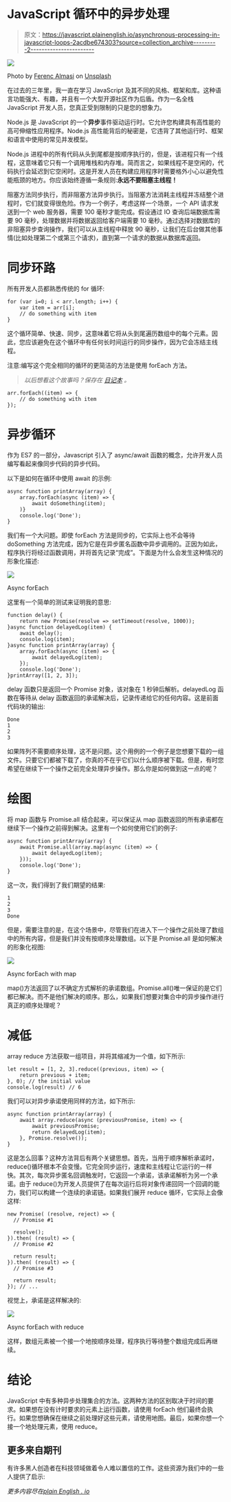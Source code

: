 # JavaScript 循环中的异步处理

> 原文：<https://javascript.plainenglish.io/asynchronous-processing-in-javascript-loops-2acdbe674303?source=collection_archive---------2----------------------->

![](img/cd8fb43c8f9ada6ecb60b1ca85347c14.png)

Photo by [Ferenc Almasi](https://unsplash.com/@flowforfrank?utm_source=medium&utm_medium=referral) on [Unsplash](https://unsplash.com?utm_source=medium&utm_medium=referral)

在过去的三年里，我一直在学习 JavaScript 及其不同的风格、框架和库。这种语言功能强大、有趣，并且有一个大型开源社区作为后盾。作为一名全栈 JavaScript 开发人员，您真正受到限制的只是您的想象力。

Node.js 是 JavaScript 的一个**异步**事件驱动运行时。它允许您构建具有高性能的高可伸缩性应用程序。Node.js 高性能背后的秘密是，它违背了其他运行时、框架和语言中使用的常见并发模型。

Node.js 进程中的所有代码从头到尾都是按顺序执行的，但是，该进程只有一个线程，这意味着它只有一个调用堆栈和内存堆。简而言之，如果线程不是空闲的，代码执行会延迟到它空闲时。这是开发人员在构建应用程序时需要格外小心以避免性能瓶颈的地方。你应该始终遵循一条规则:**永远不要阻塞主线程！**

阻塞方法同步执行，而非阻塞方法异步执行。当阻塞方法消耗主线程并冻结整个进程时，它们就变得很危险。作为一个例子，考虑这样一个场景，一个 API 请求发送到一个 web 服务器，需要 100 毫秒才能完成。假设通过 IO 查询后端数据库需要 90 毫秒，处理数据并将数据返回给客户端需要 10 毫秒。通过选择对数据库的非阻塞异步查询操作，我们可以从主线程中释放 90 毫秒，让我们在后台做其他事情(比如处理第二个或第三个请求)，直到第一个请求的数据从数据库返回。

# 同步环路

所有开发人员都熟悉传统的 for 循环:

```
for (var i=0; i < arr.length; i++) {
    var item = arr[i];
    // do something with item
}
```

这个循环简单、快速、同步，这意味着它将从头到尾遍历数组中的每个元素。因此，您应该避免在这个循环中有任何长时间运行的同步操作，因为它会冻结主线程。

注意:编写这个完全相同的循环的更简洁的方法是使用 forEach 方法。

> *以后想看这个故事吗？保存在* [*日记本*](https://usejournal.com/?utm_source=medium.com&utm_medium=blog&utm_campaign=noteworthy&utm_content=eid7) *。*

```
arr.forEach((item) => {
    // do something with item
});
```

# 异步循环

作为 ES7 的一部分，Javascript 引入了 async/await 函数的概念，允许开发人员编写看起来像同步代码的异步代码。

以下是如何在循环中使用 await 的示例:

```
async function printArray(array) {
    array.forEach(async (item) => {
        await doSomething(item);
    )}
    console.log('Done');
}
```

我们有一个大问题。即使 forEach 方法是同步的，它实际上也不会等待 doSomething 方法完成，因为它是在异步匿名函数中异步调用的。正因为如此，程序执行将经过函数调用，并将首先记录“完成”。下面是为什么会发生这种情况的形象化描述:

![](img/e72073d1bdf818afc2addf0c55b30b07.png)

Async forEach

这里有一个简单的测试来证明我的意思:

```
function delay() {
    return new Promise(resolve => setTimeout(resolve, 1000));
}async function delayedLog(item) {
    await delay();
    console.log(item);
}async function printArray(array) {
    array.forEach(async (item) => {
        await delayedLog(item);
    });
    console.log('Done');
}printArray([1, 2, 3]);
```

delay 函数只是返回一个 Promise 对象，该对象在 1 秒钟后解析。delayedLog 函数在等待从 delay 函数返回的承诺解决后，记录传递给它的任何内容。这是前面代码块的输出:

```
Done
1
2
3
```

如果阵列不需要顺序处理，这不是问题。这个用例的一个例子是您想要下载的一组文件。只要它们都被下载了，你真的不在乎它们以什么顺序被下载。但是，有时您希望在继续下一个操作之前完全处理异步操作。那么你是如何做到这一点的呢？

# 绘图

将 map 函数与 Promise.all 结合起来，可以保证从 map 函数返回的所有承诺都在继续下一个操作之前得到解决。这里有一个如何使用它们的例子:

```
async function printArray(array) {
    await Promise.all(array.map(async (item) => {
        await delayedLog(item);
    }));
    console.log('Done');
}
```

这一次，我们得到了我们期望的结果:

```
1
2
3
Done
```

但是，需要注意的是，在这个场景中，尽管我们在进入下一个操作之前处理了数组中的所有内容，但是我们并没有按顺序处理数组。以下是 Promise.all 是如何解决的形象化视图:

![](img/73f7ad5dd7c0538a9899d434f8b17eae.png)

Async forEach with map

map()方法返回了以不确定方式解析的承诺数组。Promise.all()唯一保证的是它们都已解决。而不是他们解决的顺序。那么，如果我们想要对集合中的异步操作进行真正的顺序处理呢？

# 减低

array reduce 方法获取一组项目，并将其缩减为一个值，如下所示:

```
let result = [1, 2, 3].reduce((previous, item) => {
    return previous + item;
}, 0); // the initial value
console.log(result) // 6
```

我们可以对异步承诺使用同样的方法，如下所示:

```
async function printArray(array) {
    await array.reduce(async (previousPromise, item) => {
        await previousPromise;
        return delayedLog(item);
    }, Promise.resolve());
}
```

这是怎么回事？这种方法背后有两个关键思想。首先，当用于顺序解析承诺时，reduce()循环根本不会变慢。它完全同步运行，速度和主线程让它运行的一样快。其次，每次异步匿名回调触发时，它返回一个承诺，该承诺解析为另一个承诺。由于 reduce()为开发人员提供了在每次运行后将对象传递回同一个回调的能力，我们可以构建一个连续的承诺链。如果我们展开 reduce 循环，它实际上会像这样:

```
new Promise( (resolve, reject) => {
  // Promise #1

  resolve();
}).then( (result) => { 
  // Promise #2

  return result;
}).then( (result) => { 
  // Promise #3

  return result;
}); // ...
```

视觉上，承诺是这样解决的:

![](img/8e33244c8cd27b20e178b4909f8d8f3c.png)

Async forEach with reduce

这样，数组元素被一个接一个地按顺序处理，程序执行等待整个数组完成后再继续。

# 结论

JavaScript 中有多种异步处理集合的方法。这两种方法的区别取决于时间的要求。如果想在没有计时要求的元素上运行函数，请使用 forEach 他们最终会执行。如果您想确保在继续之前处理好这些元素，请使用地图。最后，如果你想一个接一个地处理元素，使用 reduce。

## 更多来自期刊

有许多黑人创造者在科技领域做着令人难以置信的工作。这些资源为我们中的一些人提供了启示:

*更多内容尽在*[*plain English . io*](http://plainenglish.io/)